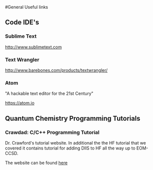 #General Useful links

## Code IDE's

### Sublime Text
http://www.sublimetext.com

### Text Wrangler
http://www.barebones.com/products/textwrangler/

### Atom
"A hackable text editor for the 21st Century"

https://atom.io

## Quantum Chemistry Programming Tutorials

### Crawdad: C/C++ Programming Tutorial

Dr. Crawford's tutorial website. In additional the the HF tutorial that we covered it 
contains tutorial for adding DIIS to HF all the way up to EOM-CCSD.
 
The website can be found [here](http://sirius.chem.vt.edu/wiki/doku.php?id=crawdad:programming)

